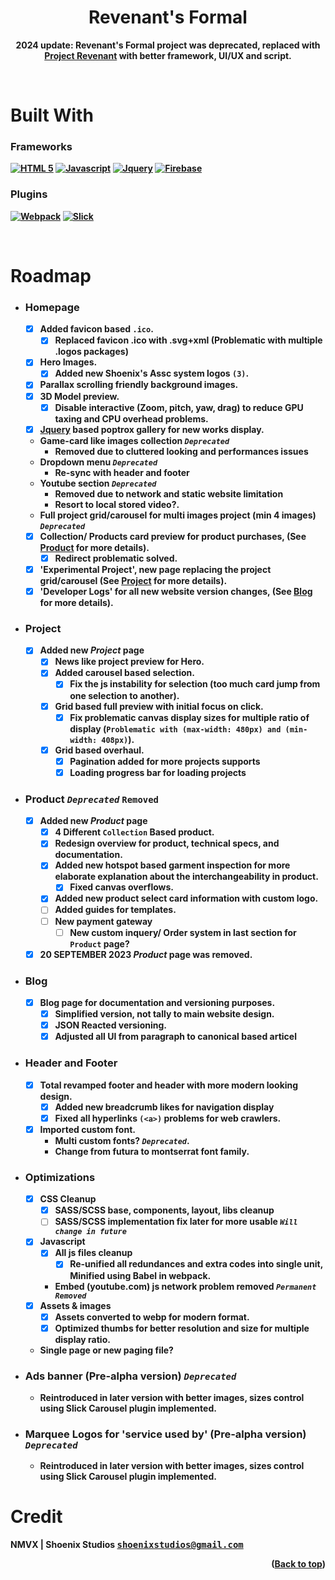 <a name="readme-top"></a>

<!-- Header -->
<h1 align="center"><strong>Revenant's Formal<strong></h1>
<div align="center">
    <p>2024 update: Revenant's Formal project was deprecated, replaced with
     <a href="https://github.com/shoen1x/Project-Revenant">Project Revenant</a>
     with better framework, UI/UX and script.
    </p>
    </br>
</div>

<!-- Build With -->
# Built With

### Frameworks

[![HTML 5][HTML5.html]][HTML5-url]
[![Javascript][Javascript.js]][Javascript-url]
[![Jquery][Jquery.js]][Jquery-url]
[![Firebase][Firebase.js]][Firebase-url]

### Plugins

[![Webpack][Webpack.js]][Webpack-url]
[![Slick][slick.js]][slick-url]

<br />

<!-- ROADMAP -->
# Roadmap

- ### Homepage

  - [x] Added favicon based `.ico`.
    - [x] Replaced favicon .ico with .svg+xml (Problematic with multiple .logos packages)
  - [x] Hero Images.
    - [x] Added new Shoenix's Assc system logos `(3)`.
  - [x] Parallax scrolling friendly background images.
  - [x] 3D Model preview.
    - [x] Disable interactive (Zoom, pitch, yaw, drag) to reduce GPU taxing and CPU overhead problems.
  - [x] [Jquery](https://jquery.com/) based poptrox gallery for new works display.
  - Game-card like images collection ***`Deprecated`***
    - Removed due to cluttered looking and performances issues
  - Dropdown menu ***`Deprecated`***
    - Re-sync with header and footer
  - Youtube section ***`Deprecated`***
    - Removed due to network and static website limitation
    - Resort to local stored video?.
  - Full project grid/carousel for multi images project (min 4 images) ***`Deprecated`***
  - [x] Collection/ Products card preview for product purchases, (See <a href="#product">Product</a> for more details).
    - [x] Redirect problematic solved.
  - [x] 'Experimental Project', new page replacing the project grid/carousel (See <a href="#project">Project</a> for more details).
  - [x] 'Developer Logs' for all new website version changes, (See <a href="#blog">Blog</a> for more details).

- ### Project

  - [x] Added new ***Project*** page
    - [x] News like project preview for Hero.
    - [x] Added carousel based selection.
      - [x] Fix the js instability for selection (too much card jump from one selection to another).
    - [x] Grid based full preview with initial focus on click.
      - [x] Fix problematic canvas display sizes for multiple ratio of display (`Problematic with (max-width: 480px) and (min-width: 408px)`).
    - [x] Grid based overhaul.
      - [x] Pagination added for more projects supports
      - [x] Loading progress bar for loading projects

- ### Product ***`Deprecated`*** **`Removed`**

  - [x] Added new ***Product*** page
    - [x] 4 Different `Collection` Based product.
    - [x] Redesign overview for product, technical specs, and documentation.
    - [x] Added new hotspot based garment inspection for more elaborate explanation about the interchangeability in product.
      - [x] Fixed canvas overflows.
    - [x] Added new product select card information with custom logo.
    - [ ] Added guides for templates.
    - [ ] New payment gateway
      - [ ] New custom inquery/ Order system in last section for `Product` page?
  - [x] 20 SEPTEMBER 2023 ***Product*** page was removed.

- ### Blog

  - [x] Blog page for documentation and versioning purposes.
    - [x] Simplified version, not tally to main website design.
    - [x] JSON Reacted versioning.
    - [x] Adjusted all UI from paragraph to canonical based articel

- ### Header and Footer

  - [x] Total revamped footer and header with more modern looking design.
    - [x] Added new breadcrumb likes for navigation display
    - [x] Fixed all hyperlinks `(<a>)` problems for web crawlers.
  - [x] Imported custom font.
    - Multi custom fonts? ***`Deprecated`***.
    - Change from futura to montserrat font family.

- ### Optimizations

  - [X] CSS Cleanup
    - [x] SASS/SCSS base, components, layout, libs cleanup
    - [ ] SASS/SCSS implementation fix later for more usable ***`Will change in future`***
  - [x] Javascript
    - [x] All js files cleanup
      - [x] Re-unified all redundances and extra codes into single unit, Minified using Babel in webpack.
    - Embed (youtube.com) js network problem removed ***`Permanent Removed`***
  - [x] Assets & images
    - [X] Assets converted to webp for modern format.
    - [X] Optimized thumbs for better resolution and size for multiple display ratio.
  - Single page or new paging file?

- ### Ads banner (Pre-alpha version) ***`Deprecated`***

  - Reintroduced in later version with better images, sizes control using Slick Carousel plugin implemented.

- ### Marquee Logos for 'service used by' (Pre-alpha version) ***`Deprecated`***

  - Reintroduced in later version with better images, sizes control using Slick Carousel plugin implemented.

<!-- Authors & Support -->
# Credit

NMVX | Shoenix Studios <kbd>shoenixstudios@gmail.com</kbd>

<p align="right">(<a href="#readme-top">Back to top</a>)</p>

<!-- https://www.markdownguide.org/basic-syntax/#reference-style-links -->
[Jquery.js]: https://img.shields.io/badge/JQUERY-20232A?style=for-the-badge&logo=jquery&logoColor=61DAFB
[Jquery-url]: https://jquery.com/
[HTML5.html]: https://img.shields.io/badge/HTML5-20232A?style=for-the-badge&logo=html5&logoColor=61DAFB
[HTML5-url]: https://developer.mozilla.org/en-US/docs/Glossary/HTML5
[Javascript.js]: https://img.shields.io/badge/Javascript-20232A?style=for-the-badge&logo=javascript&logoColor=61DAFB
[Javascript-url]: https://www.oracle.com/java/technologies
[Webpack.js]: https://img.shields.io/badge/Webpack-20232A?style=for-the-badge&logo=webpack&logoColor=61DAFB
[Webpack-url]: https://webpack.js.org/
[Firebase.js]: https://img.shields.io/badge/Firebase-20232A?style=for-the-badge&logo=firebase&logoColor=61DAFB
[Firebase-url]: https://firebase.google.com/
[slick.js]: https://img.shields.io/badge/Slick-20232A?style=for-the-badge&logo=dev.to&logoColor=61DAFB
[slick-url]: https://kenwheeler.github.io/slick/
